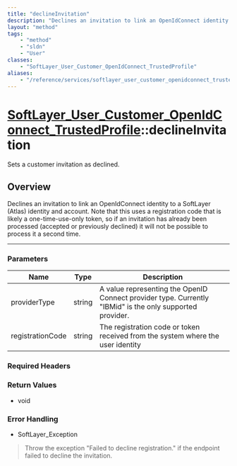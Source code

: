 ```yaml
---
title: "declineInvitation"
description: "Declines an invitation to link an OpenIdConnect identity to a SoftLayer (Atlas) identity and account. Note that this use... "
layout: "method"
tags:
    - "method"
    - "sldn"
    - "User"
classes:
    - "SoftLayer_User_Customer_OpenIdConnect_TrustedProfile"
aliases:
    - "/reference/services/softlayer_user_customer_openidconnect_trustedprofile/declineInvitation"
---
```

# [SoftLayer_User_Customer_OpenIdConnect_TrustedProfile](/reference/services/SoftLayer_User_Customer_OpenIdConnect_TrustedProfile)::declineInvitation

Sets a customer invitation as declined.


## Overview 
Declines an invitation to link an OpenIdConnect identity to a SoftLayer (Atlas) identity and account. Note that this uses a registration code that is likely a one-time-use-only token, so if an invitation has already been processed (accepted or previously declined) it will not be possible to process it a second time. 

-----

### Parameters 
|Name | Type | Description |
| --- | --- | --- |
|providerType| string| A value representing the OpenID Connect provider type. Currently "IBMid" is the only supported provider.|
|registrationCode| string| The registration code or token received from the system where the user identity|


### Required Headers


### Return Values
* void



### Error Handling

* SoftLayer_Exception 

> Throw the exception "Failed to decline registration." if the endpoint failed to decline the invitation. 



